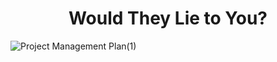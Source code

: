 <h1 align="center"> Would They Lie to You? </h1>

![Project Management Plan(1)](https://user-images.githubusercontent.com/63299377/111603878-ae2a0680-87cc-11eb-9d01-55d09a96fa8d.png)
